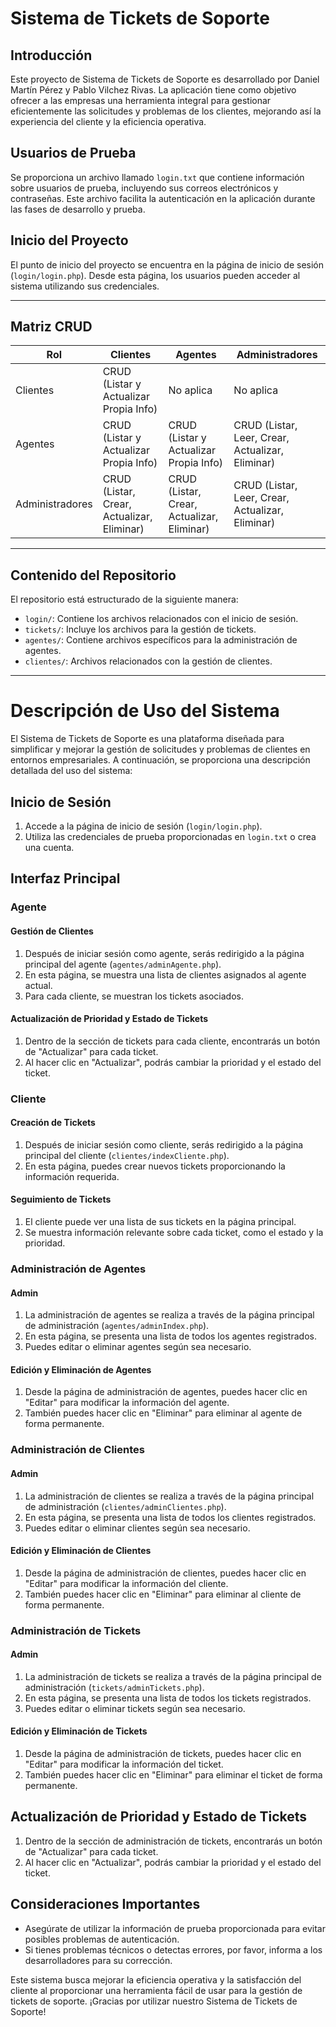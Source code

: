 # Sistema de Tickets de Soporte

## Introducción

Este proyecto de Sistema de Tickets de Soporte es desarrollado por Daniel Martín Pérez y Pablo Vilchez Rivas. La aplicación tiene como objetivo ofrecer a las empresas una herramienta integral para gestionar eficientemente las solicitudes y problemas de los clientes, mejorando así la experiencia del cliente y la eficiencia operativa.

## Usuarios de Prueba

Se proporciona un archivo llamado `login.txt` que contiene información sobre usuarios de prueba, incluyendo sus correos electrónicos y contraseñas. Este archivo facilita la autenticación en la aplicación durante las fases de desarrollo y prueba.

## Inicio del Proyecto

El punto de inicio del proyecto se encuentra en la página de inicio de sesión (`login/login.php`). Desde esta página, los usuarios pueden acceder al sistema utilizando sus credenciales.

---
## Matriz CRUD
| Rol              | Clientes                                    | Agentes                                      | Administradores                              |
|------------------|---------------------------------------------|----------------------------------------------|-----------------------------------------------|
| Clientes         | CRUD (Listar y Actualizar Propia Info)      | No aplica                                    | No aplica                                     |
| Agentes          | CRUD (Listar y Actualizar Propia Info)      | CRUD (Listar y Actualizar Propia Info)      | CRUD (Listar, Leer, Crear, Actualizar, Eliminar) |
| Administradores  | CRUD (Listar, Crear, Actualizar, Eliminar)  | CRUD (Listar, Crear, Actualizar, Eliminar)  | CRUD (Listar, Leer, Crear, Actualizar, Eliminar) |

---
## Contenido del Repositorio

El repositorio está estructurado de la siguiente manera:

- `login/`: Contiene los archivos relacionados con el inicio de sesión.
- `tickets/`: Incluye los archivos para la gestión de tickets.
- `agentes/`: Contiene archivos específicos para la administración de agentes.
- `clientes/`: Archivos relacionados con la gestión de clientes.

---
# Descripción de Uso del Sistema

El Sistema de Tickets de Soporte es una plataforma diseñada para simplificar y mejorar la gestión de solicitudes y problemas de clientes en entornos empresariales. A continuación, se proporciona una descripción detallada del uso del sistema:

## Inicio de Sesión

1. Accede a la página de inicio de sesión (`login/login.php`).
2. Utiliza las credenciales de prueba proporcionadas en `login.txt` o crea una cuenta.

## Interfaz Principal

### Agente

#### Gestión de Clientes

1. Después de iniciar sesión como agente, serás redirigido a la página principal del agente (`agentes/adminAgente.php`).
2. En esta página, se muestra una lista de clientes asignados al agente actual.
3. Para cada cliente, se muestran los tickets asociados.

#### Actualización de Prioridad y Estado de Tickets

1. Dentro de la sección de tickets para cada cliente, encontrarás un botón de "Actualizar" para cada ticket.
2. Al hacer clic en "Actualizar", podrás cambiar la prioridad y el estado del ticket.

### Cliente

#### Creación de Tickets

1. Después de iniciar sesión como cliente, serás redirigido a la página principal del cliente (`clientes/indexCliente.php`).
2. En esta página, puedes crear nuevos tickets proporcionando la información requerida.

#### Seguimiento de Tickets

1. El cliente puede ver una lista de sus tickets en la página principal.
2. Se muestra información relevante sobre cada ticket, como el estado y la prioridad.

### Administración de Agentes

#### Admin

1. La administración de agentes se realiza a través de la página principal de administración (`agentes/adminIndex.php`).
2. En esta página, se presenta una lista de todos los agentes registrados.
3. Puedes editar o eliminar agentes según sea necesario.

#### Edición y Eliminación de Agentes

1. Desde la página de administración de agentes, puedes hacer clic en "Editar" para modificar la información del agente.
2. También puedes hacer clic en "Eliminar" para eliminar al agente de forma permanente.

### Administración de Clientes

#### Admin

1. La administración de clientes se realiza a través de la página principal de administración (`clientes/adminClientes.php`).
2. En esta página, se presenta una lista de todos los clientes registrados.
3. Puedes editar o eliminar clientes según sea necesario.

#### Edición y Eliminación de Clientes

1. Desde la página de administración de clientes, puedes hacer clic en "Editar" para modificar la información del cliente.
2. También puedes hacer clic en "Eliminar" para eliminar al cliente de forma permanente.

### Administración de Tickets

#### Admin

1. La administración de tickets se realiza a través de la página principal de administración (`tickets/adminTickets.php`).
2. En esta página, se presenta una lista de todos los tickets registrados.
3. Puedes editar o eliminar tickets según sea necesario.

#### Edición y Eliminación de Tickets

1. Desde la página de administración de tickets, puedes hacer clic en "Editar" para modificar la información del ticket.
2. También puedes hacer clic en "Eliminar" para eliminar el ticket de forma permanente.

## Actualización de Prioridad y Estado de Tickets

1. Dentro de la sección de administración de tickets, encontrarás un botón de "Actualizar" para cada ticket.
2. Al hacer clic en "Actualizar", podrás cambiar la prioridad y el estado del ticket.

## Consideraciones Importantes

- Asegúrate de utilizar la información de prueba proporcionada para evitar posibles problemas de autenticación.
- Si tienes problemas técnicos o detectas errores, por favor, informa a los desarrolladores para su corrección.

Este sistema busca mejorar la eficiencia operativa y la satisfacción del cliente al proporcionar una herramienta fácil de usar para la gestión de tickets de soporte. ¡Gracias por utilizar nuestro Sistema de Tickets de Soporte!
